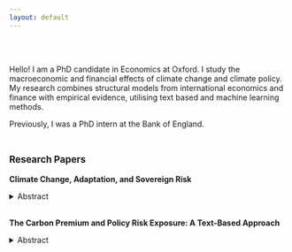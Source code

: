 ```yaml
---
layout: default
---
```


<br><br>

Hello! I am a PhD candidate in Economics at Oxford. I study the macroeconomic and financial effects of climate change and climate policy. My research combines structural models from international economics and finance with empirical evidence, utilising text based and machine learning methods. 

Previously, I was a PhD intern at the Bank of England.  <br><br>

## <span style="font-size: 0.8em;">Research Papers</span>

**Climate Change, Adaptation, and Sovereign Risk**  
<details>
<summary>Abstract</summary>
</details> <br>

**The Carbon Premium and Policy Risk Exposure: A Text-Based Approach**      
<details>
<summary>Abstract</summary>

Shifts in climate policy stringency have heterogeneous effects on firms’ profitability. Does the market price this risk? This paper provides new evidence on this question, utilising a supervised machine learning algorithm to construct a firm-level measure of climate policy risk exposure. Firms exposed to climate policy risk have negative abnormal returns on climate policy announcement days. I build a set of such dates and characterize abnormal return responses using Risk Factors discussions in 10-K filings. The algorithm uncovers predictors of policy risk exposure in the text which are used to construct an exposure score for each firm. This exposure score is correlated with emissions, environmental lobbying behaviour, and is predictive out of sample. Higher exposure is not associated with a premium. Green preference shifts are considered as a mechanism to rationalize this result. I find that empirically identified preference shocks can partly explain the lack of a climate policy risk premium.
</details>
